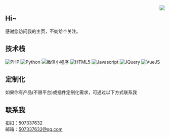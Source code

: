 <img align="right" src="https://github-readme-stats.vercel.app/api?username=RootDebug&show_icons=true&hide_border=true&theme=vue-drk" />

## Hi~
感谢您访问我的主页，不妨给个关注。

## 技术栈
![PHP](https://img.shields.io/badge/-PHP-orange?logo=PHP)
![Python](https://img.shields.io/badge/-Python-black?logo=Pythonn)
![微信小程序](https://img.shields.io/badge/-微信小程序-blue?logo=微信小程序)
![HTML5](https://img.shields.io/badge/-HTML-black?logo=HTML5)
![Javascript](https://img.shields.io/badge/-Javascript-orange?logo=Javascript)
![JQuery](https://img.shields.io/badge/-Javascript-red?logo=JQuery)
![VueJS](https://img.shields.io/badge/-Vue-green?logo=vuejs)


## 定制化
如果你有产品(不限平台)或插件定制化需求，可通过以下方式联系我

## 联系我
扣扣：507337632  
邮箱：507337632@qq.com
